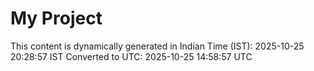 # My Project

This content is dynamically generated in Indian Time (IST): 2025-10-25 20:28:57 IST
Converted to UTC: 2025-10-25 14:58:57 UTC
